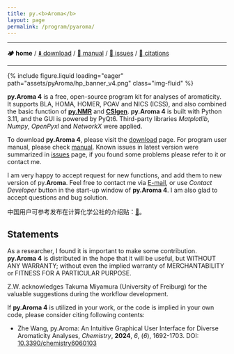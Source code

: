 ```yaml
---
title: py.<b>Aroma</b>
layout: page
permalink: /program/pyaroma/
---
```


<hr/>

**🏕️ home** / [⬇️ download](https://wongzit.github.io/program/pyaroma/download) / [📄 manual](https://wongzit.github.io/program/pyaroma/manual_v41.pdf) / [🔧 issues](https://wongzit.github.io/program/pyaroma/issue) / [💎 citations](https://wongzit.github.io/program/pyaroma/citation)

<hr/>

<div class="col-sm mt-3 mt-md-0">
    {% include figure.liquid loading="eager" path="assets/pyAroma/hp_banner_v4.png" class="img-fluid" %}
</div>

**py.Aroma 4** is a free, open-source program kit for analyses of aromaticity. It supports BLA, HOMA, HOMER, POAV and NICS (ICSS), and also combined the basic function of [**py.NMR**](https://github.com/wongzit/pyNMR) and [**CSIgen**](https://github.com/wongzit/CSIgen).
**py.Aroma 4** is built with Python 3.11, and the GUI is powered by PyQt6. Third-party libraries *Matplotlib*, *Numpy*, *OpenPyxl* and *NetworkX* were applied.

To download **py.Aroma 4**, please visit the [download](https://wongzit.github.io/program/pyaroma/download) page. 
For program user manual, please check [manual](https://wongzit.github.io/program/pyaroma/manual_v41.pdf).
Known issues in latest version were summarized in [issues](https://wongzit.github.io/program/pyaroma/issue) page, if you found some problems please refer to it or contact me.

I am very happy to accept request for new functions, and add them to new version of py.**Aroma**. Feel free to contact me via [E-mail](mailto:wang.zhr.dr@gmail.com), or use *Contact Developer* button in the start-up window of **py.Aroma 4**. I am also glad to accept questions and bug solution.

中国用户可参考发布在计算化学公社的介绍贴：[🔗](http://bbs.keinsci.com/thread-42277-1-1.html)。

## Statements

As a researcher, I found it is important to make some contribution. **py.Aroma 4** is distributed in the hope that it 
will be useful, but WITHOUT ANY WARRANTY; without even the implied warranty of MERCHANTABILITY or FITNESS FOR A PARTICULAR 
PURPOSE.

Z.W. acknowledges Takuma Miyamura (University of Freiburg) for the valuable suggestions during the workflow development.

If **py.Aroma 4** is utilized in your work, or the code is implied in your own code, please consider citing following contents:

- Zhe Wang, py.Aroma: An Intuitive Graphical User Interface for Diverse Aromaticity Analyses, *Chemistry*, **2024**, *6*, (*6*), 1692-1703. DOI: [10.3390/chemistry6060103](https://www.mdpi.com/2624-8549/6/6/103)


